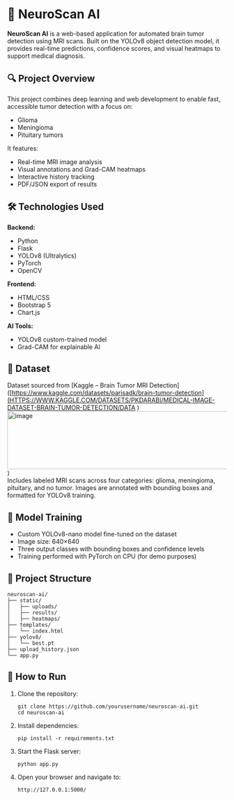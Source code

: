 
# 🧠 NeuroScan AI

**NeuroScan AI** is a web-based application for automated brain tumor detection using MRI scans. Built on the YOLOv8 object detection model, it provides real-time predictions, confidence scores, and visual heatmaps to support medical diagnosis.

## 🔍 Project Overview

This project combines deep learning and web development to enable fast, accessible tumor detection with a focus on:
- Glioma
- Meningioma
- Pituitary tumors

It features:
- Real-time MRI image analysis
- Visual annotations and Grad-CAM heatmaps
- Interactive history tracking
- PDF/JSON export of results

## 🛠️ Technologies Used

**Backend:**
- Python
- Flask
- YOLOv8 (Ultralytics)
- PyTorch
- OpenCV

**Frontend:**
- HTML/CSS
- Bootstrap 5
- Chart.js

**AI Tools:**
- YOLOv8 custom-trained model
- Grad-CAM for explainable AI

## 🧪 Dataset

Dataset sourced from [Kaggle – Brain Tumor MRI Detection]([https://www.kaggle.com/datasets/parisadk/brain-tumor-detection](HTTPS://WWW.KAGGLE.COM/DATASETS/PKDARABI/MEDICAL-IMAGE-DATASET-BRAIN-TUMOR-DETECTION/DATA
)<img width="3440" height="133" alt="image" src="https://github.com/user-attachments/assets/90bdaf5c-7ef1-429c-8850-881380f0eea1" />
)  
Includes labeled MRI scans across four categories: glioma, meningioma, pituitary, and no tumor. Images are annotated with bounding boxes and formatted for YOLOv8 training.

## 🧠 Model Training

- Custom YOLOv8-nano model fine-tuned on the dataset
- Image size: 640×640
- Three output classes with bounding boxes and confidence levels
- Training performed with PyTorch on CPU (for demo purposes)

## 📂 Project Structure

```
neuroscan-ai/
├── static/
│   ├── uploads/
│   ├── results/
│   ├── heatmaps/
├── templates/
│   └── index.html
├── yolov8/
│   └── best.pt
├── upload_history.json
└── app.py
```

## 🚀 How to Run

1. Clone the repository:
   ```
   git clone https://github.com/yourusername/neuroscan-ai.git
   cd neuroscan-ai
   ```

2. Install dependencies:
   ```
   pip install -r requirements.txt
   ```

3. Start the Flask server:
   ```
   python app.py
   ```

4. Open your browser and navigate to:
   ```
   http://127.0.0.1:5000/
   ```
